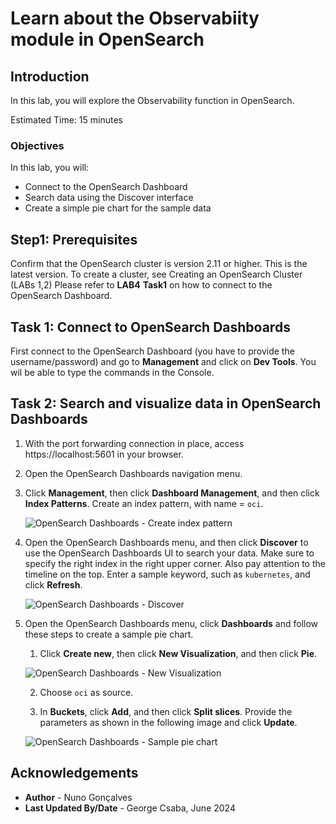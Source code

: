 # Learn about the Observabiity module in OpenSearch 

## Introduction

In this lab, you will explore the Observability function in OpenSearch.

Estimated Time: 15 minutes

### Objectives

In this lab, you will:
- Connect to the OpenSearch Dashboard
- Search data using the Discover interface
- Create a simple pie chart for the sample data

## Step1: Prerequisites
Confirm that the OpenSearch cluster is version 2.11 or higher.  This is the latest version. To create a cluster, see Creating an OpenSearch Cluster (LABs 1,2)
Please refer to **LAB4** **Task1** on how to connect to the OpenSearch Dashboard.

## Task 1: Connect to OpenSearch Dashboards
First connect to the OpenSearch Dashboard (you have to provide the username/password) and go to **Management** and click on **Dev Tools**. You wil be able to type the commands in the Console.


## Task 2: Search and visualize data in OpenSearch Dashboards

1. With the port forwarding connection in place, access https://localhost:5601 in your browser.
2. Open the OpenSearch Dashboards navigation menu.
3. Click **Management**, then click **Dashboard Management**, and then click **Index Patterns**. Create an index pattern, with name = `oci`.

   ![OpenSearch Dashboards - Create index pattern](../images/image9.png)

4. Open the OpenSearch Dashboards menu, and then click **Discover** to use the OpenSearch Dashboards UI to search your data. Make sure to specify the right index in the right upper corner. Also pay attention to the timeline on the top. Enter a sample keyword, such as `kubernetes`, and click **Refresh**.

   ![OpenSearch Dashboards - Discover](../images/image10.png)

5. Open the OpenSearch Dashboards menu, click **Dashboards** and follow these steps to create a sample pie chart.

      1. Click **Create new**, then click **New Visualization**, and then click **Pie**.

      ![OpenSearch Dashboards - New Visualization](../images/image11.png)

      2. Choose `oci` as source.

      3. In **Buckets**, click **Add**, and then click **Split slices**. Provide the parameters as shown in the following image and click **Update**.

      ![OpenSearch Dashboards - Sample pie chart](../images/image12.png)

## Acknowledgements

* **Author** - Nuno Gonçalves
* **Last Updated By/Date** - George Csaba, June 2024